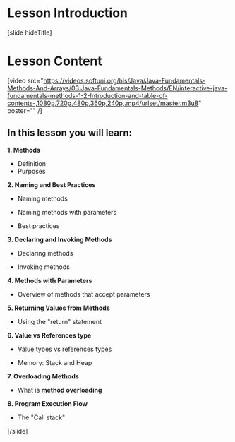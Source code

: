 # Lesson Introduction
[slide hideTitle]
# Lesson Content

[video src="https://videos.softuni.org/hls/Java/Java-Fundamentals-Methods-And-Arrays/03.Java-Fundamentals-Methods/EN/interactive-java-fundamentals-methods-1-2-Introduction-and-table-of-contents-,1080p,720p,480p,360p,240p,.mp4/urlset/master.m3u8" poster="" /]

## In this lesson you will learn:

**1. Methods**

- Definition
- Purposes

**2. Naming and Best Practices** 

- Naming methods

- Naming methods with parameters

- Best practices

**3. Declaring and Invoking Methods**

- Declaring methods

- Invoking methods

**4. Methods with Parameters**

- Overview of methods that accept parameters

**5. Returning Values from Methods**

- Using the "return" statement

**6. Value vs References type**

- Value types vs references types

- Memory: Stack and Heap

**7. Overloading Methods**

- What is **method overloading** 

**8. Program Execution Flow**

- The "Call stack"

[/slide]
